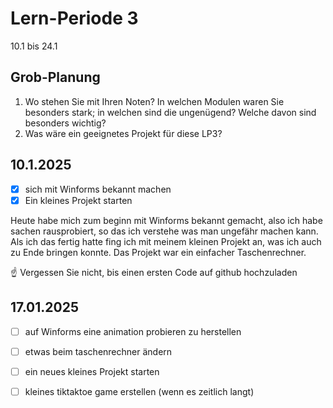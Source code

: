 # Lern-Periode 3

10.1 bis 24.1

## Grob-Planung

1. Wo stehen Sie mit Ihren Noten? In welchen Modulen waren Sie besonders stark; in welchen sind die ungenügend? Welche davon sind besonders wichtig?
4. Was wäre ein geeignetes Projekt für diese LP3?

## 10.1.2025

- [x] sich mit Winforms bekannt machen
- [x] Ein kleines Projekt starten

Heute habe mich zum beginn mit Winforms bekannt gemacht, also ich habe sachen rausprobiert, so das ich verstehe was man ungefähr machen kann. Als ich das fertig hatte fing ich mit meinem kleinen Projekt an, was ich auch zu Ende bringen konnte. Das Projekt war ein einfacher Taschenrechner.

☝️ Vergessen Sie nicht, bis einen ersten Code auf github hochzuladen

## 17.01.2025
- [ ] auf Winforms eine animation probieren zu herstellen
- [ ] etwas beim taschenrechner ändern
- [ ] ein neues kleines Projekt starten
- [ ] kleines tiktaktoe game erstellen (wenn es zeitlich langt)
      

